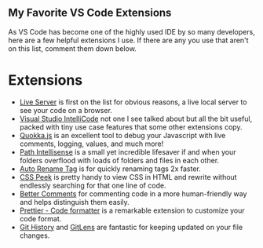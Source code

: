 ## My Favorite VS Code Extensions

As VS Code has become one of the highly used IDE by so many developers, here are a few helpful extensions I use. If there are any you use that aren't on this list, comment them down below.

# Extensions

- [Live Server](https://marketplace.visualstudio.com/items?itemName=ritwickdey.LiveServer) is first on the list for obvious reasons, a live local server to see your code on a browser.
-  [Visual Studio IntelliCode](https://marketplace.visualstudio.com/items?itemName=VisualStudioExptTeam.vscodeintellicode) not one I see talked about but all the bit useful, packed with tiny use case features that some other extensions copy. 
-  [Quokka.js](https://marketplace.visualstudio.com/items?itemName=WallabyJs.quokka-vscode) is an excellent tool to debug your Javascript with live comments, logging, values, and much more!
-  [Path Intellisense](https://marketplace.visualstudio.com/items?itemName=christian-kohler.path-intellisense) is a small yet incredible lifesaver if and when your folders overflood with loads of folders and files in each other.
-  [Auto Rename Tag](https://marketplace.visualstudio.com/items?itemName=formulahendry.auto-rename-tag) is for quickly renaming tags 2x faster.
-  [CSS Peek](https://marketplace.visualstudio.com/items?itemName=pranaygp.vscode-css-peek) is pretty handy to view CSS in HTML and rewrite without endlessly searching for that one line of code.
-  [Better Comments](https://marketplace.visualstudio.com/items?itemName=aaron-bond.better-comments) for commenting code in a more human-friendly way and helps distinguish them easily.
-  [Prettier - Code formatter](https://marketplace.visualstudio.com/items?itemName=esbenp.prettier-vscode) is a remarkable extension to customize your code format.
-  [Git History](https://marketplace.visualstudio.com/items?itemName=donjayamanne.githistory) and  [GitLens](https://marketplace.visualstudio.com/items?itemName=eamodio.gitlens) are fantastic for keeping updated on your file changes.
